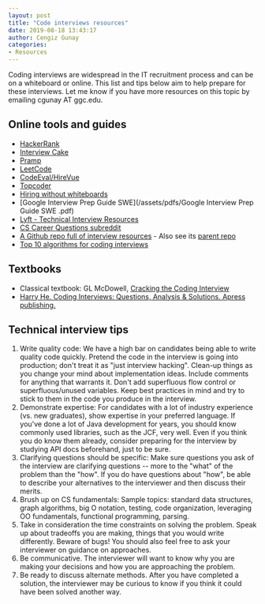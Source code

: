 ```yaml
---
layout: post
title: "Code interviews resources"
date: 2019-08-18 13:43:17
author: Cengiz Gunay
categories:
- Resources
---
```


Coding interviews are widespread in the IT recruitment process and can
be on a whiteboard or online. This list and tips below aim to help
prepare for these interviews. Let me know if you have more resources
on this topic by emailing cgunay AT ggc.edu.

## Online tools and guides

* [HackerRank](https://www.hackerrank.com/)
* [Interview Cake](https://www.interviewcake.com/)
* [Pramp](https://www.pramp.com/#/)
* [LeetCode](https://leetcode.com/)
* [CodeEval/HireVue](https://www.hirevue.com/products/assessments)
* [Topcoder](https://www.topcoder.com/)
* [Hiring without whiteboards](https://github.com/poteto/hiring-without-whiteboards)
* [Google Interview Prep Guide SWE](/assets/pdfs/Google Interview Prep Guide SWE .pdf)
* [Lyft - Technical Interview Resources](/assets/pdfs/2019_Lyft_Technical_Interview_Resources.pdf)
* [CS Career Questions subreddit](https://www.reddit.com/r/cscareerquestions/)
* [A Github repo full of interview resources](https://github.com/aknobloch/interviews) - Also see its [parent repo](https://github.com/kdn251/interviews)
* [Top 10 algorithms for coding interviews](https://www.programcreek.com/2012/11/top-10-algorithms-for-coding-interview/)

## Textbooks

* Classical textbook: GL McDowell, [Cracking the Coding Interview](http://www.crackingthecodinginterview.com/)
* [Harry He. Coding Interviews: Questions, Analysis & Solutions. Apress publishing.](https://www.amazon.com/Coding-Interviews-Questions-Solutions-Programming-ebook/dp/B00ACC6AQY)

## Technical interview tips

1. Write quality code: We have a high bar on candidates being able to write quality code quickly. Pretend the code in the interview is going into production; don't treat it as "just interview hacking". Clean-up things as you change your mind about implementation ideas. Include comments for anything that warrants it. Don't add superfluous flow control or superfluous/unused variables. Keep best practices in mind and try to stick to them in the code you produce in the interview.
2. Demonstrate expertise: For candidates with a lot of industry experience (vs. new graduates), show expertise in your preferred language. If you've done a lot of Java development for years, you should know commonly used libraries, such as the JCF, very well. Even if you think you do know them already, consider preparing for the interview by studying API docs beforehand, just to be sure.
3. Clarifying questions should be specific: Make sure questions you ask of the interview are clarifying questions -- more to the "what" of the problem than the "how". If you do have questions about "how", be able to describe your alternatives to the interviewer and then discuss their merits.
4. Brush up on CS fundamentals: Sample topics: standard data structures, graph algorithms, big O notation, testing, code organization, leveraging OO fundamentals, functional programming, parsing.
5. Take in consideration the time constraints on solving the problem. Speak up about tradeoffs you are making, things that you would write differently. Beware of bugs! You should also feel free to ask your interviewer on guidance on approaches.
6. Be communicative. The interviewer will want to know why you are making your decisions and how you are approaching the problem.
7. Be ready to discuss alternate methods. After you have completed a solution, the interviewer may be curious to know if you think it could have been solved another way.
